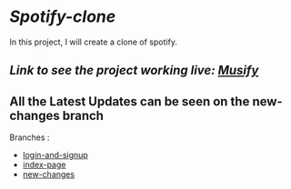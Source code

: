 # *Spotify-clone*
In this project, I will create a clone of spotify.</br>

***Link to see the project working live: [Musify](http://ec2-3-7-73-230.ap-south-1.compute.amazonaws.com/register.php)***
---

## All the Latest Updates can be seen on the new-changes branch
Branches :
<ul>
  <li><a href="https://github.com/shabh2412/Spotify-clone/tree/login-and-signup">login-and-signup</a></li>
  <li><a href="https://github.com/shabh2412/Spotify-clone/tree/index-page">index-page</a></li>
  <li><a href="https://github.com/shabh2412/Spotify-clone/tree/new-changes">new-changes</a></li>
</ul>
